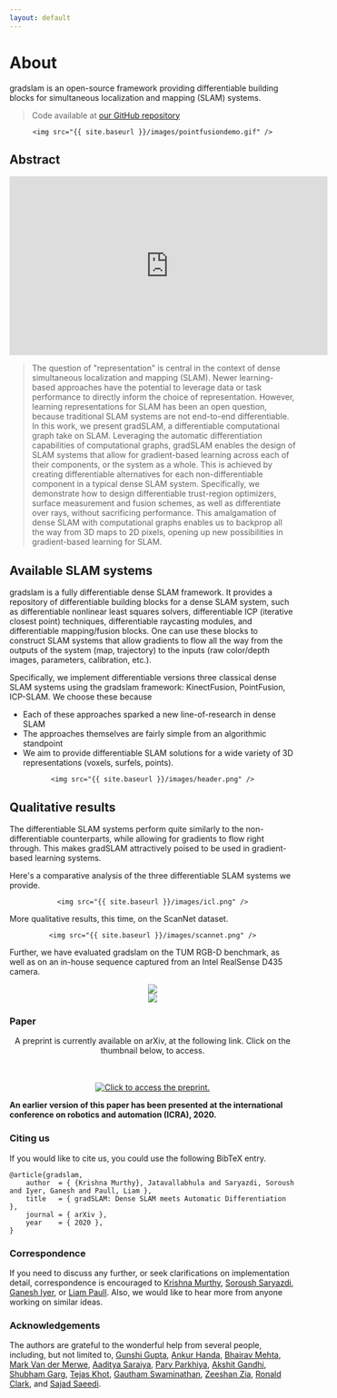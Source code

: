 ```yaml
---
layout: default
---
```


# About

gradslam is an open-source framework providing differentiable building blocks for simultaneous localization and mapping (SLAM) systems.


> Code available at [our GitHub repository](https://github.com/gradslam/gradslam)

<div style="text-align:center">

    <img src="{{ site.baseurl }}/images/pointfusiondemo.gif" />

</div>


## Abstract

<div style="text-align:center">

<iframe width="560" height="315" src="https://www.youtube.com/embed/2ygtSJTmo08" frameborder="0" allow="accelerometer; autoplay; clipboard-write; encrypted-media; gyroscope; picture-in-picture" allowfullscreen></iframe>

</div>


> The question of "representation" is central in the context of dense simultaneous localization and mapping (SLAM). Newer learning-based approaches have the potential to leverage data or task performance to directly inform the choice of representation. However, learning representations for SLAM has been an open question, because traditional SLAM systems are not end-to-end differentiable.
In this work, we present gradSLAM, a differentiable computational graph take on SLAM. Leveraging the automatic differentiation capabilities of computational graphs, gradSLAM enables the design of SLAM systems that allow for gradient-based learning across each of their components, or the system as a whole.
This is achieved by creating differentiable alternatives for each non-differentiable component in a typical dense SLAM system. Specifically, we demonstrate how to design differentiable trust-region optimizers, surface measurement and fusion schemes, as well as differentiate over rays, without sacrificing performance. This amalgamation of dense SLAM with computational graphs enables us to backprop all the way from 3D maps to 2D pixels, opening up new possibilities in gradient-based learning for SLAM.


## Available SLAM systems

gradslam is a fully differentiable dense SLAM framework. It provides a repository of differentiable building blocks for a dense SLAM system, such as differentiable nonlinear least squares solvers, differentiable ICP (iterative closest point) techniques, differentiable raycasting modules, and differentiable mapping/fusion blocks. One can use these blocks to construct SLAM systems that allow gradients to flow all the way from the outputs of the system (map, trajectory) to the inputs (raw color/depth images, parameters, calibration, etc.).

Specifically, we implement differentiable versions three classical dense SLAM systems using the gradslam framework: KinectFusion, PointFusion, ICP-SLAM. We choose these because
* Each of these approaches sparked a new line-of-research in dense SLAM
* The approaches themselves are fairly simple from an algorithmic standpoint
* We aim to provide differentiable SLAM solutions for a wide variety of 3D representations (voxels, surfels, points).

<div style="text-align:center">

    <img src="{{ site.baseurl }}/images/header.png" />

</div>


## Qualitative results

The differentiable SLAM systems perform quite similarly to the non-differentiable counterparts, while allowing for gradients to flow right through. This makes gradSLAM attractively poised to be used in gradient-based learning systems.

Here's a comparative analysis of the three differentiable SLAM systems we provide.

<div style="text-align:center">

    <img src="{{ site.baseurl }}/images/icl.png" />

</div>

More qualitative results, this time, on the ScanNet dataset.

<div style="text-align:center">

    <img src="{{ site.baseurl }}/images/scannet.png" />

</div>

Further, we have evaluated gradslam on the TUM RGB-D benchmark, as well as on an in-house sequence captured from an Intel RealSense D435 camera.

<div style="text-align:center">
    <img src="{{ site.baseurl }}/images/tum.gif" />
</div>
<div style="text-align:center">
    <img src="{{ site.baseurl }}/images/mrsd.gif" />
</div>


### Paper

<div style="text-align:center">

A preprint is currently available on arXiv, at the following link. Click on the thumbnail below, to access.

<br/> <br/>
<a href="{{ site.baseurl }}/paper.pdf" target="_blank"><img src="{{ site.baseurl }}/images/paper.png" 
alt="Click to access the preprint."/></a>
</div>

<b>An earlier version of this paper has been presented at the international conference on robotics and automation (ICRA), 2020. </b>


### Citing us

If you would like to cite us, you could use the following BibTeX entry.

```
@article{gradslam,
    author  = { {Krishna Murthy}, Jatavallabhula and Saryazdi, Soroush and Iyer, Ganesh and Paull, Liam },
    title   = { gradSLAM: Dense SLAM meets Automatic Differentiation },
    journal = { arXiv },
    year    = { 2020 },
}
```

### Correspondence

If you need to discuss any further, or seek clarifications on implementation detail, correspondence is encouraged to [Krishna Murthy](https://krrish94.github.io), [Soroush Saryazdi](https://github.com/saryazdi), [Ganesh Iyer](https://epiception.github.io/), or [Liam Paull](http://liampaull.ca). Also, we would like to hear more from anyone working on similar ideas.


### Acknowledgements

The authors are grateful to the wonderful help from several people, including, but not limited to, [Gunshi Gupta](https://gunshi.github.io), [Ankur Handa](https://ankurhanda.github.io/), [Bhairav Mehta](https://bhairavmehta95.github.io), [Mark Van der Merwe](https://mvandermerwe.github.io/), [Aaditya Saraiya](https://www.ri.cmu.edu/ri-people/aaditya-saraiya/), [Parv Parkhiya](https://www.ri.cmu.edu/ri-people/parv-parkhiya/), [Akshit Gandhi](https://www.ri.cmu.edu/ri-people/akshit-kishor-gandhi/), [Shubham Garg](https://www.ri.cmu.edu/ri-people/shubham-garg/), [Tejas Khot](https://tejaskhot.github.io), [Gautham Swaminathan](https://www.ri.cmu.edu/ri-people/swaminathan-gurumurthy/), [Zeeshan Zia](http://zeeshanzia.com), [Ronald Clark](http://ronnieclark.co.uk), and [Sajad Saeedi](https://www.sajad-saeedi.ca/).
